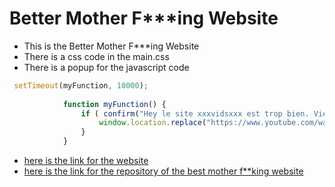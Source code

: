 # Better Mother  F***ing Website
- This is the Better Mother F***ing Website 
- There is a css code in the main.css
- There is a popup for the javascript code
```javascript
 setTimeout(myFunction, 10000);
            
            function myFunction() {
                if ( confirm("Hey le site xxxvidsxxx est trop bien. Viens dessus stp please")) {
                    window.location.replace("https://www.youtube.com/watch?v=dQw4w9WgXcQ.");
                }
            }
```
- [here is the link for the website](https://rajaomalalasendra.github.io/BetterMotherFuckingWebsite) 
- [here is the link for the repository of the best mother f**king website](https://www.github.com/RajaomalalaSendra/BestMotherFuckingWebsite)